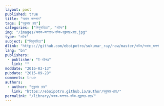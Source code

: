 ```yaml
---
layout: post
published: true
title: "অবাক জলপান"
tags: ["সুকুমার রায়"]
categories: ["শিশুসাহিত্য", "নাটক"]
img: "/images/অবাক-জলপান-নাটক-সুকুমার-রায়.jpg"
type: "নাটক"
subject: ["শিশুসাহিত্য"]
dlink: "https://github.com/eboipotro/sukumar_ray/raw/master/নাটক/অবাক_জলপান.epub"
lang: "bn"
publishers: 
 - publisher: "ই-বইপত্র"
   link: ""
moddate: "2016-03-13"
pubdate: "2015-09-28"
comments: true
authors: 
 - author: "সুকুমার রায়"
   link: "https://eboipotro.github.io/author/সুকুমার-রায়/"
permalink: "/library/অবাক-জলপান-নাটক-সুকুমার-রায়/"
---
```

